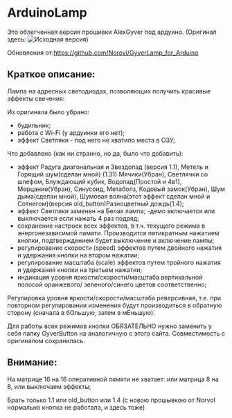 ﻿# ArduinoLamp 

Это облегченная версия прошивки AlexGyver под ардуино.
(Оригинал здесь: ![Исходная версия](https://github.com/AlexGyver/GyverLamp/))

Обновления от:https://github.com/Norovl/GyverLamp_for_Arduino

## Краткое описание:

Лампа на адресных светодиодах, позволяющих получить красивые эффекты свечения:

Из оригинала было убрано:
- 	будильник;
- 	работа с Wi-Fi (у ардуинки его нет);
- 	эффект Светляки - под него не хватило места в ОЗУ;

Что добавлено (как ни странно, но да, было что добавить):
-   эффект Радуга диагональная и Звездопад (версия 1.1), Метель и Горящий шум(сделан мной) (1.31) Мячики(Убран), Светлячки со шлефом, Блуждающий кубик, Водопад(Простой и 4в1), Мерцание(Убран), Синусоид, Метаболз, Кодовый замок(Убран), Шум дыма(сделан мной), Шумовая волна(этот эффект сделан мной и Сотнегом)(версия old_button)Разноцветный дождь(1.4);
- 	эффект Светляки заменен на Белая лампа;
-демо включается или выключается если нажать 4 раз подряд;      
- 	сохранение настроек всех эффектов, в т.ч. текущего режима в энергонезависимой
	памяти.	Производится пятикратным нажатием кнопки, подтверждением будет
	выключение и включение лампы;
- 	регулирование скорости (speed) эффектов путем двойного нажатия и удержания
	кнопки на втором нажатии;
- 	регулирование масштаба (scale) эффектов путем тройного нажатия и удержания 
	кнопки на третьем нажатии;
- 	индикация уровня яркости/скорости/масштаба вертикальной полосой	оранжевого/
	зеленого/синего цветов соответственно;

Регулировка уровня яркости/скорости/масштаба реверсивная, т.е. при повторном
регулировании изменения будут производиться в обратную сторону (сначала в бОльшую,
затем в мЕньшую).

Для работы всех режимов кнопки ОБЯЗАТЕЛЬНО нужно заменить у себя папку GyverButton
на аналогичную с этого сайта. Совместимость с оригиналом сохранилась.
## Внимание:
На матрице 16 на 16 оперативной пямяти не хватает: или матрица 8 на 8, или выключаем эффекты;

Брать только 1.1 или old_button или 1.4 (с новою прошывкою от Norvol нормально кнопка не работала, и здесь тоже)
